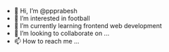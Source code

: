 - 👋 Hi, I’m @ppprabesh
- 👀 I’m interested in football
- 🌱 I’m currently learning frontend web development
- 💞️ I’m looking to collaborate on ...
- 📫 How to reach me ...

<!---
ppprabesh/ppprabesh is a ✨ special ✨ repository because its `README.md` (this file) appears on your GitHub profile.
You can click the Preview link to take a look at your changes.
--->
